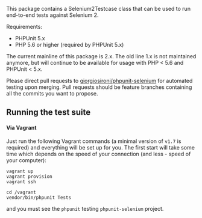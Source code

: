 This package contains a Selenium2Testcase class that can be used to run end-to-end tests against Selenium 2.

Requirements:

- PHPUnit 5.x
- PHP 5.6 or higher (required by PHPUnit 5.x)

The current mainline of this package is 2.x. The old line 1.x is not maintained anymore, but will continue to be available for usage with PHP < 5.6 and PHPUnit < 5.x.

Please direct pull requests to [giorgiosironi/phpunit-selenium](https://github.com/giorgiosironi/phpunit-selenium) for automated testing upon merging. Pull requests should be feature branches containing all the commits you want to propose.

Running the test suite
---

#### Via Vagrant

Just run the following Vagrant commands (a minimal version of `v1.7` is required) and everything will be set up for you. The first start will take some time which depends on the speed of your connection (and less - speed of your computer):

    vagrant up
    vagrant provision
    vagrant ssh

    cd /vagrant
    vendor/bin/phpunit Tests
 
and you must see the `phpunit` testing `phpunit-selenium` project.

